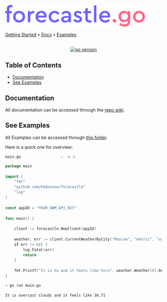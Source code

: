 <p align="left"><img src="logo.png" alt="forecastle.go" width="450"></p>

[Getting Started](https://github.com/h4desune/forecastle/wiki) • [Docs](https://github.com/h4desune/forecastle/wiki) • [Examples](https://github.com/h4desune/forecastle/wiki)

<br>
<div align="center">
<a href="https://github.com/h4desune/forecastle">
<img src="https://img.shields.io/github/go-mod/go-version/h4desune/forecastle.svg" alt="go version">
</a>
</div>

## Table of Contents

- [Documentation]()
- [See Examples]()

## Documentation
All documentation can be accessed through the [repo wiki](https://github.com/h4desune/forecastle/wiki).

## See Examples
All Examples can be accessed through [this folder]().

Here is a quick one for overview:

```shell
main.go                  ⎯ ⠀❐⠀⤬
```
```go
package main

import (
    "fmt"
    "github.com/h4desune/forecastle"
    "log"
)

const appID = "YOUR_OWM_API_KEY"

func main() {

    client := forecastle.NewClient(appID)

    weather, err := client.CurrentWeatherByCity("Moscow", "metric", "us")
    if err != nil {
        log.Fatal(err)
        return
    }

    fmt.Printf("It is %s and it feels like %v\n", weather.Weather[0].Description, weather.Main.FeelsLike)
}
```
```shell
~ go run main.go

It is overcast clouds and it feels like 30.71
```
